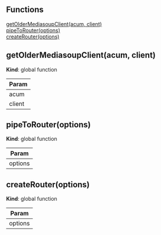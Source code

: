 ## Functions

<dl>
<dt><a href="#getOlderMediasoupClient">getOlderMediasoupClient(acum, client)</a></dt>
<dd></dd>
<dt><a href="#pipeToRouter">pipeToRouter(options)</a></dt>
<dd></dd>
<dt><a href="#createRouter">createRouter(options)</a></dt>
<dd></dd>
</dl>

<a name="getOlderMediasoupClient"></a>

## getOlderMediasoupClient(acum, client)
**Kind**: global function  

| Param |
| --- |
| acum | 
| client | 

<a name="pipeToRouter"></a>

## pipeToRouter(options)
**Kind**: global function  

| Param |
| --- |
| options | 

<a name="createRouter"></a>

## createRouter(options)
**Kind**: global function  

| Param |
| --- |
| options | 

